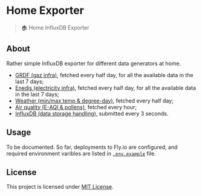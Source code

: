 # Home Exporter

> 🏠 Home InfluxDB Exporter

## About

Rather simple InfluxDB exporter for different data generators at home.

* [GRDF (gaz infra)](grdf_exporter/), fetched every half day, for all the available data in the last 7 days;
* [Enedis (electricity infra)](enedis_exporter/), fetched every half day, for all the available data in the last 7 days;
* [Weather (min/max temp & degree-day)](weather_exporter/), fetched every half day;
* [Air quality (E-AQI & pollens)](air_exporter/), fetched every hour;
* [InfluxDB (data storage handling)](influxdb_exporter/), submitted every 3 seconds.

## Usage

To be documented.
So far, deployments to Fly.io are configured, and required environment varibles are listed in [`.env.example`](.env.example) file.

## License

This project is licensed under [MIT License](LICENSE).
